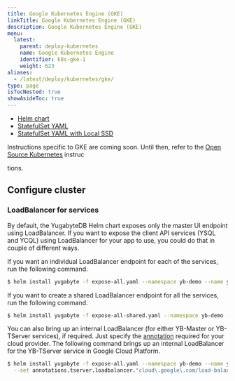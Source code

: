 ```yaml
---
title: Google Kubernetes Engine (GKE)
linkTitle: Google Kubernetes Engine (GKE)
description: Google Kubernetes Engine (GKE)
menu:
  latest:
    parent: deploy-kubernetes
    name: Google Kubernetes Engine
    identifier: k8s-gke-1
    weight: 623
aliases:
  - /latest/deploy/kubernetes/gke/
type: page
isTocNested: true
showAsideToc: true
---
```



<ul class="nav nav-tabs-alt nav-tabs-yb">
  <li >
    <a href="/latest/deploy/kubernetes/gke/helm-chart" class="nav-link active">
      <i class="fas fa-cubes" aria-hidden="true"></i>
      Helm chart
    </a>
  </li>
  <li >
    <a href="/latest/deploy/kubernetes/gke/statefulset-yaml" class="nav-link">
      <i class="fas fa-cubes" aria-hidden="true"></i>
      StatefulSet YAML
    </a>
  </li>
   <li >
    <a href="/latest/deploy/kubernetes/gke/statefulset-yaml-local-ssd" class="nav-link">
      <i class="fas fa-cubes" aria-hidden="true"></i>
      StatefulSet YAML with Local SSD
    </a>
  </li>
</ul>

Instructions specific to GKE are coming soon. Until then, refer to the [Open Source Kubernetes](../../oss/helm-chart/) instruc

tions.

## Configure cluster

### LoadBalancer for services

By default, the YugabyteDB Helm chart exposes only the master UI endpoint using LoadBalancer. If you want to expose the client API services (YSQL and YCQL) using LoadBalancer for your app to use, you could do that in couple of different ways.

If you want an individual LoadBalancer endpoint for each of the services, run the following command.

```sh
$ helm install yugabyte -f expose-all.yaml --namespace yb-demo --name yb-demo --wait
```

If you want to create a shared LoadBalancer endpoint for all the services, run the following command.

```sh
$ helm install yugabyte -f expose-all-shared.yaml --namespace yb-demo --name yb-demo --wait
```

You can also bring up an internal LoadBalancer (for either YB-Master or YB-TServer services), if required. Just specify the [annotation](https://kubernetes.io/docs/concepts/services-networking/service/#internal-load-balancer) required for your cloud provider. The following command brings up an internal LoadBalancer for the YB-TServer service in Google Cloud Platform.

```sh
$ helm install yugabyte -f expose-all.yaml --namespace yb-demo --name yb-demo \
  --set annotations.tserver.loadbalancer."cloud\.google\.com/load-balancer-type"=Internal --wait
```
